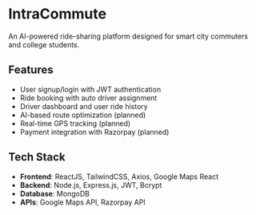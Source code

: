 # IntraCommute

An AI-powered ride-sharing platform designed for smart city commuters and college students.

## Features
- User signup/login with JWT authentication
- Ride booking with auto driver assignment
- Driver dashboard and user ride history
- AI-based route optimization (planned)
- Real-time GPS tracking (planned)
- Payment integration with Razorpay (planned)

## Tech Stack
- **Frontend**: ReactJS, TailwindCSS, Axios, Google Maps React
- **Backend**: Node.js, Express.js, JWT, Bcrypt
- **Database**: MongoDB
- **APIs**: Google Maps API, Razorpay API
